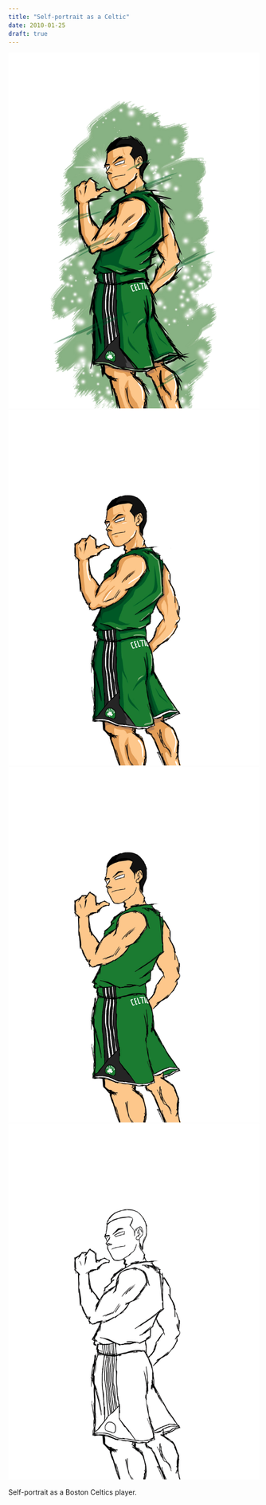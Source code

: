 ```yaml
---
title: "Self-portrait as a Celtic"
date: 2010-01-25
draft: true
---
```


![image4](bl-bos-004.jpg)
![image3](bl-bos-003.jpg)
![image2](bl-bos-002.jpg)
![image1](bl-bos-001.jpg)

Self-portrait as a Boston Celtics player.
